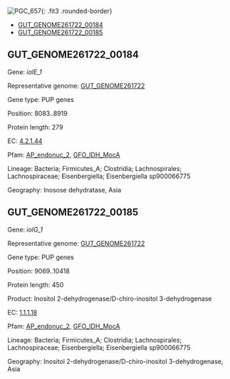 ![PGC_657](../static/images/Clusters_figure/PGC_657.jpg){: .fit3 .rounded-border}

<ul id="myTab" class="nav nav-tabs">
  <li class="active">
        <a href="#tab1" data-toggle="tab">GUT_GENOME261722_00184</a>
  </li>
<li><a href="#tab2" data-toggle="tab">GUT_GENOME261722_00185</a></li>
</ul>

<div id="myTabContent" class="tab-content">
  <div class="tab-pane fade in active" id="tab1">

<h2 id="GUT_GENOME261722_00184">GUT_GENOME261722_00184</h2>
<p>Gene: <em>iolE_1</em>
<p>Representative genome: <a href="https://www.ebi.ac.uk/metagenomics/genomes/MGYG-HGUT-03702">GUT_GENOME261722</a></p>
<p>Gene type: PUP genes</p>
<p>Position: 8083..8919</p>
<p>Protein length: 279</p>
<p>EC: <a href="https://www.brenda-enzymes.org/enzyme.php?ecno=4.2.1.44">4.2.1.44</a></p>
<p>Pfam: <a href="http://pfam.xfam.org/family/AP_endonuc_2">AP_endonuc_2</a>, <a href="http://pfam.xfam.org/family/GFO_IDH_MocA">GFO_IDH_MocA</a></p>
<p>Lineage: Bacteria; Firmicutes_A; Clostridia; Lachnospirales; Lachnospiraceae; Eisenbergiella; Eisenbergiella sp900066775</p>
<p>Geography: Inosose dehydratase, Asia</p>
  </div>

  <div class="tab-pane fade" id="tab2">

<h2 id="GUT_GENOME261722_00185">GUT_GENOME261722_00185</h2>
<p>Gene: <em>iolG_1</em></p>
<p>Representative genome: <a href="https://www.ebi.ac.uk/metagenomics/genomes/MGYG-HGUT-03702">GUT_GENOME261722</a></p>
<p>Gene type: PUP genes</p>
<p>Position: 9069..10418</p>
<p>Protein length: 450</p>
<p>Product: Inositol 2-dehydrogenase/D-chiro-inositol 3-dehydrogenase</p>
<p>EC: <a href="https://www.brenda-enzymes.org/enzyme.php?ecno=1.1.1.18">1.1.1.18</a></p>
<p>Pfam: <a href="http://pfam.xfam.org/family/AP_endonuc_2">AP_endonuc_2</a>, <a href="http://pfam.xfam.org/family/GFO_IDH_MocA">GFO_IDH_MocA</a></p>
<p>Lineage: Bacteria; Firmicutes_A; Clostridia; Lachnospirales; Lachnospiraceae; Eisenbergiella; Eisenbergiella sp900066775</p>
<p>Geography: Inositol 2-dehydrogenase/D-chiro-inositol 3-dehydrogenase, Asia</p>

  </div>
</div>
